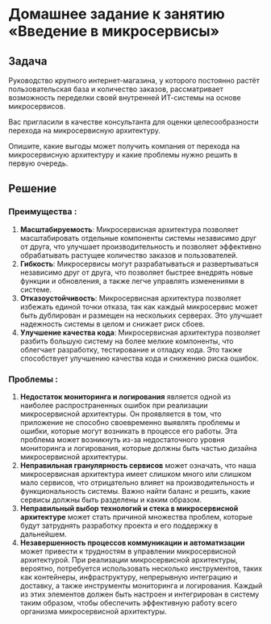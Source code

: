 # Домашнее задание к занятию «Введение в микросервисы»

## Задача

Руководство крупного интернет-магазина, у которого постоянно растёт пользовательская база и количество заказов, рассматривает возможность переделки своей внутренней   ИТ-системы на основе микросервисов. 

Вас пригласили в качестве консультанта для оценки целесообразности перехода на микросервисную архитектуру. 

Опишите, какие выгоды может получить компания от перехода на микросервисную архитектуру и какие проблемы нужно решить в первую очередь.

## Решение

### Преимущества : 

1) **Масштабируемость**: Микросервисная архитектура позволяет масштабировать отдельные компоненты системы независимо друг от друга, что улучшает производительность и позволяет эффективно обрабатывать растущее количество заказов и пользователей.
2) **Гибкость**: Микросервисы могут разрабатываться и развертываться независимо друг от друга, что позволяет быстрее внедрять новые функции и обновления, а также легче управлять изменениями в системе.
3) **Отказоустойчивость**: Микросервисная архитектура позволяет избежать единой точки отказа, так как каждый микросервис может быть дублирован и размещен на нескольких серверах. Это улучшает надежность системы в целом и снижает риск сбоев.
4) **Улучшение качества кода**: Микросервисная архитектура позволяет разбить большую систему на более мелкие компоненты, что облегчает разработку, тестирование и отладку кода. Это также способствует улучшению качества кода и снижению риска ошибок.

### Проблемы : 

1) **Недостаток мониторинга и логирования** является одной из наиболее распространенных ошибок при реализации микросервисной архитектуры. Он проявляется в том, что приложение не способно своевременно выявлять проблемы и ошибки, которые могут возникать в процессе его работы. Эта проблема может возникнуть из-за недостаточного уровня мониторинга и логирования, которые должны быть частью дизайна микросервисной архитектуры.
2) **Неправильная гранулярность сервисов** может означать, что наша микросервисная архитектура имеет слишком много или слишком мало сервисов, что отрицательно влияет на производительность и функциональность системы. Важно найти баланс и решить, какие сервисы должны быть разделены и каким образом.
3) **Неправильный выбор технологий и стека в микросервисной архитектуре** может стать причиной множества проблем, которые будут затруднять разработку проекта и его поддержку в дальнейшем. 
4) **Незавершенность процессов коммуникации и автоматизации** может привести к трудностям в управлении микросервисной архитектурой. При реализации микросервисной архитектуры, вероятно, потребуется использовать несколько инструментов, таких как контейнеры, инфраструктуру, непрерывную интеграцию и доставку, а также инструменты мониторинга и логирования. Каждый из этих элементов должен быть настроен и интегрирован в систему таким образом, чтобы обеспечить эффективную работу всего организма микросервисной архитектуры.